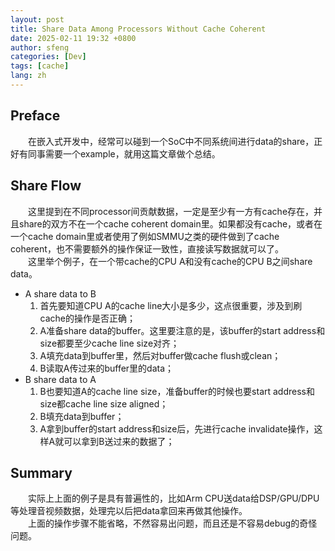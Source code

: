 ```yaml
---
layout: post
title: Share Data Among Processors Without Cache Coherent
date: 2025-02-11 19:32 +0800
author: sfeng
categories: [Dev]
tags: [cache]
lang: zh
---
```


## Preface
&emsp;&emsp;在嵌入式开发中，经常可以碰到一个SoC中不同系统间进行data的share，正好有同事需要一个example，就用这篇文章做个总结。  

## Share Flow
&emsp;&emsp;这里提到在不同processor间贡献数据，一定是至少有一方有cache存在，并且share的双方不在一个cache coherent domain里。如果都没有cache，或者在一个cache domain里或者使用了例如SMMU之类的硬件做到了cache coherent，也不需要额外的操作保证一致性，直接读写数据就可以了。  
&emsp;&emsp;这里举个例子，在一个带cache的CPU A和没有cache的CPU B之间share data。  
- A share data to B  
  1. 首先要知道CPU A的cache line大小是多少，这点很重要，涉及到刷cache的操作是否正确；  
  2. A准备share data的buffer。这里要注意的是，该buffer的start address和size都要至少cache line size对齐；  
  3. A填充data到buffer里，然后对buffer做cache flush或clean；  
  4. B读取A传过来的buffer里的data；  
- B share data to A  
  1. B也要知道A的cache line size，准备buffer的时候也要start address和size都cache line size aligned；  
  2. B填充data到buffer；  
  3. A拿到buffer的start address和size后，先进行cache invalidate操作，这样A就可以拿到B送过来的数据了；  

## Summary
&emsp;&emsp;实际上上面的例子是具有普遍性的，比如Arm CPU送data给DSP/GPU/DPU等处理音视频数据，处理完以后把data拿回来再做其他操作。  
&emsp;&emsp;上面的操作步骤不能省略，不然容易出问题，而且还是不容易debug的奇怪问题。  

